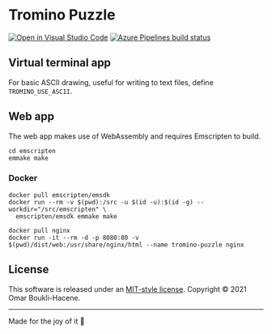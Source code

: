 # Tromino Puzzle

[![Open in Visual Studio Code](https://open.vscode.dev/badges/open-in-vscode.svg)](https://open.vscode.dev/oboukli/tromino-puzzle)
[![Azure Pipelines build status](https://dev.azure.com/omarboukli/tromino-puzzle/_apis/build/status/oboukli.tromino-puzzle?branchName=develop)](https://dev.azure.com/omarboukli/tromino-puzzle/_build/latest?definitionId=2&branchName=develop)

## Virtual terminal app

For basic ASCII drawing, useful for writing to text files, define `TROMINO_USE_ASCII`.

## Web app

The web app makes use of WebAssembly and requires Emscripten to build.

```shell
cd emscripten
emmake make
```

### Docker

```shell
docker pull emscripten/emsdk
docker run --rm -v $(pwd):/src -u $(id -u):$(id -g) --workdir="/src/emscripten" \
  emscripten/emsdk emmake make
```

```shell
docker pull nginx
docker run -it --rm -d -p 8080:80 -v $(pwd)/dist/web:/usr/share/nginx/html --name tromino-puzzle nginx
```

## License

This software is released under an [MIT-style license](LICENSE). Copyright © 2021 Omar Boukli-Hacene.

---

Made for the joy of it 🐳

